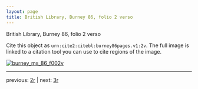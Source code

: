```yaml
---
layout: page
title: British Library, Burney 86, folio 2 verso
---
```


British Library, Burney 86, folio 2 verso

Cite this object as `urn:cite2:citebl:burney86pages.v1:2v`.  The full image is linked to a citation tool you can use to cite regions of the image.

[![burney_ms_86_f002v](http://www.homermultitext.org/iipsrv?IIIF=/project/homer/pyramidal/deepzoom/citebl/burney86imgs/v1/burney_ms_86_f002v.tif/full/800,/0/default.jpg)](http://www.homermultitext.org/ict2/?urn=urn:cite2:citebl:burney86imgs.v1:burney_ms_86_f002v) 

---

previous:  [2r](../2r/) | next: [3r](../3r/)